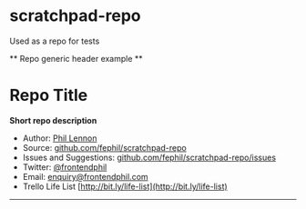 # scratchpad-repo
Used as a repo for tests

** Repo generic header example **

# Repo Title

**Short repo description**

* Author: [Phil Lennon](https://frontendphil.com)
* Source: [github.com/fephil/scratchpad-repo](https://github.com/fephil/scratchpad-repo)
* Issues and Suggestions: [github.com/fephil/scratchpad-repo/issues](https://github.com/fephil/scratchpad-repo/issues)
* Twitter: [@frontendphil](https://twitter.com/frontendphil)
* Email: [enquiry@frontendphil.com](mailto:enquiry@frontendphil.com)
* Trello Life List [http://bit.ly/life-list](http://bit.ly/life-list)

***